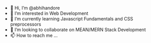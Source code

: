 - 👋 Hi, I’m @abhihandore
- 👀 I’m interested in Web Development
- 🌱 I’m currently learning Javascript Fundamentals and CSS preprocessors
- 💞️ I’m looking to collaborate on MEAN/MERN Stack Development
- 📫 How to reach me ...

<!---
abhihandore/abhihandore is a ✨ special ✨ repository because its `README.md` (this file) appears on your GitHub profile.
You can click the Preview link to take a look at your changes.
--->
